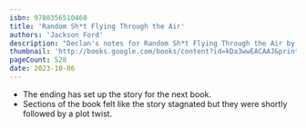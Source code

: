 ```yaml
---
isbn: 9780356510460
title: 'Random Sh*t Flying Through the Air'
authors: 'Jackson Ford'
description: "Declan's notes for Random Sh*t Flying Through the Air by Jackson Ford."
thumbnail: 'http://books.google.com/books/content?id=kDa3wwEACAAJ&printsec=frontcover&img=1&zoom=5&source=gbs_api'
pageCount: 528
date: 2023-10-06
---
```


- The ending has set up the story for the next book.
- Sections of the book felt like the story stagnated but they were shortly followed by a plot twist.
